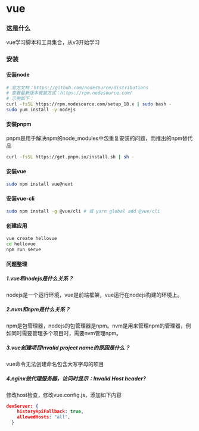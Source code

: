 # vue

### 这是什么
vue学习脚本和工具集合，从v3开始学习

### 安装
#### 安装node
```bash
# 官方文档：https://github.com/nodesource/distributions
# 查看最新版本安装方式：https://rpm.nodesource.com/
# 示例如下：
curl -fsSL https://rpm.nodesource.com/setup_18.x | sudo bash -
sudo yum install -y nodejs
```

#### 安装pnpm
pnpm是用于解决npm的node_modules中包重复安装的问题，而推出的npm替代品
```bash
curl -fsSL https://get.pnpm.io/install.sh | sh -
```

#### 安装vue
```bash
sudo npm install vue@next
```

#### 安装vue-cli
```bash
sudo npm install -g @vue/cli # 或 yarn global add @vue/cli
```

#### 创建应用
```bash
vue create hellovue
cd hellovue
npm run serve
```

#### 问题整理
##### 1.vue和nodejs是什么关系？
nodejs是一个运行环境，vue是前端框架，vue运行在nodejs构建的环境上。

##### 2.nvm和npm是什么关系？
npm是包管理器，nodejs的包管理器是npm。nvm是用来管理npm的管理器，例如同时需要管理多个项目时，需要nvm管理npm。

##### 3.vue创建项目Invalid project name的原因是什么？
vue命令无法创建命名包含大写字母的项目

##### 4.nginx做代理服务器，访问时显示：Invalid Host header?
修改host检查，修改vue.config.js，添加如下内容
```json
devServer: { 
    historyApiFallback: true,
    allowedHosts: "all",
  }
```


